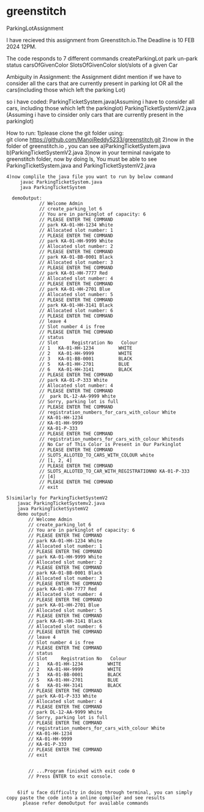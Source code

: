 # greenstitch
ParkingLotAssignment

I have recieved this assignment from Greenstitch.io.The Deadline is 10  FEB 2024 12PM.

The code responds to 7 different commands
  createParkingLot
  park
  un-park
  status
  carsOfGivenColor
  SlotsOfGivenColor
  slot/slots of a given Car

Ambiguity in Assignment:
   the Assignment didnt mention if we have to consider all the cars that are currently present in parking lot
       OR
   all the cars(including those which left the parking Lot)

so i have coded:
             ParkingTicketSystem.java(Assuming i have to consider all cars, including those which left the parkinglot)
             ParkingTicketSystemV2.java (Assuming i have to cinsider only cars that are currently present in the parkinglot)



How to run:
    1)please clone the git folder using:  
          git clone https://github.com/ManojReddy5233/greenstitch.git
    2)now in the folder of greenstitch.io , you can see
                                                      a)ParkingTicketSystem.java
                                                      b)ParkingTicketSystemV2.java
    3)now in your terminal navigate to greenstitch folder, now by doing ls, You must be able to see  ParkingTicketSystem.java and ParkingTicketSystemV2.java

    4)now complile the java file you want to run by below command
         javac ParkingTicketSystem.java
         java ParkingTicketSystem

      demoOutput:
                // Welcome Admin
                // create_parking_lot 6
                // You are in parkinglot of capacity: 6
                // PLEASE ENTER THE COMMAND
                // park KA-01-HH-1234 White
                // Allocated slot number: 1
                // PLEASE ENTER THE COMMAND
                // park KA-01-HH-9999 White
                // Allocated slot number: 2
                // PLEASE ENTER THE COMMAND
                // park KA-01-BB-0001 Black
                // Allocated slot number: 3
                // PLEASE ENTER THE COMMAND
                // park KA-01-HH-7777 Red
                // Allocated slot number: 4
                // PLEASE ENTER THE COMMAND
                // park KA-01-HH-2701 Blue
                // Allocated slot number: 5
                // PLEASE ENTER THE COMMAND
                // park KA-01-HH-3141 Black
                // Allocated slot number: 6
                // PLEASE ENTER THE COMMAND
                // leave 4
                // Slot number 4 is free
                // PLEASE ENTER THE COMMAND
                // status
                // Slot     Registration No   Colour
                // 1   KA-01-HH-1234         WHITE
                // 2   KA-01-HH-9999         WHITE
                // 3   KA-01-BB-0001         BLACK
                // 5   KA-01-HH-2701         BLUE
                // 6   KA-01-HH-3141         BLACK
                // PLEASE ENTER THE COMMAND
                // park KA-01-P-333 White
                // Allocated slot number: 4
                // PLEASE ENTER THE COMMAND
                //  park DL-12-AA-9999 White
                // Sorry, parking lot is full
                // PLEASE ENTER THE COMMAND
                // registration_numbers_for_cars_with_colour White
                // KA-01-HH-1234
                // KA-01-HH-9999
                // KA-01-P-333
                // PLEASE ENTER THE COMMAND
                // registration_numbers_for_cars_with_colour Whitesds
                // No Car of This Color is Present in Our Parkinglot
                // PLEASE ENTER THE COMMAND
                // SLOTS_ALLOTED_TO_CARS_WITH_COLOUR white
                // [1, 2, 4]
                // PLEASE ENTER THE COMMAND
                // SLOTS_ALLOTED_TO_CAR_WITH_REGISTRATIONNO KA-01-P-333
                // [4]
                // PLEASE ENTER THE COMMAND
                // exit

    5)similarly for ParkingTicketSystemV2
        javac ParkingTicketSystemv2.java
        java ParkingTicketSystemV2
        demo output:
            // Welcome Admin
            // create_parking_lot 6
            // You are in parkinglot of capacity: 6
            // PLEASE ENTER THE COMMAND
            // park KA-01-HH-1234 White
            // Allocated slot number: 1
            // PLEASE ENTER THE COMMAND
            // park KA-01-HH-9999 White
            // Allocated slot number: 2
            // PLEASE ENTER THE COMMAND
            // park KA-01-BB-0001 Black
            // Allocated slot number: 3
            // PLEASE ENTER THE COMMAND
            // park KA-01-HH-7777 Red
            // Allocated slot number: 4
            // PLEASE ENTER THE COMMAND
            // park KA-01-HH-2701 Blue
            // Allocated slot number: 5
            // PLEASE ENTER THE COMMAND
            // park KA-01-HH-3141 Black
            // Allocated slot number: 6
            // PLEASE ENTER THE COMMAND
            // leave 4
            // Slot number 4 is free
            // PLEASE ENTER THE COMMAND
            // status
            // Slot     Registration No   Colour
            // 1   KA-01-HH-1234         WHITE
            // 2   KA-01-HH-9999         WHITE
            // 3   KA-01-BB-0001         BLACK
            // 5   KA-01-HH-2701         BLUE
            // 6   KA-01-HH-3141         BLACK
            // PLEASE ENTER THE COMMAND
            // park KA-01-P-333 White
            // Allocated slot number: 4
            // PLEASE ENTER THE COMMAND
            // park DL-12-AA-9999 White
            // Sorry, parking lot is full
            // PLEASE ENTER THE COMMAND
            // registration_numbers_for_cars_with_colour White
            // KA-01-HH-1234
            // KA-01-HH-9999
            // KA-01-P-333
            // PLEASE ENTER THE COMMAND
            // exit
            
            
            // ...Program finished with exit code 0
            // Press ENTER to exit console.


        6)if u face difficulty in doing through terminal, you can simply copy paste the code into a online compiler and see results
          please refer demoOutput for available commands
                     